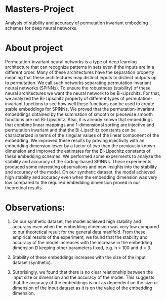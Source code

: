 # Masters-Project
Analysis of stability and accuracy of permutation invariant embedding schemes for deep neural networks.


# About project
Permutation-invariant neural networks is a type of deep learning architecture that can recognize patterns in sets even if the inputs are in a different order. Many of these architectures have the separation property meaning that these architectures map distinct inputs to distinct outputs up to permutation. We call such networks separating permutation invariant neural networks (SPINNs).
To ensure the robustness (stability) of these neural architectures we want the neural network to be Bi-Lipschitz. For that, we analyzed the Bi-Lipschitz property of different types of permutation-invariant functions to see how well these functions can be used to create stable embeddings for SPINNs. We proved that the permutation-invariant embeddings obtained by the summation of smooth or piecewise smooth functions are not Bi-Lipschitz. Also, it is already known that embeddings that combine linear mappings and 1-dimensional sorting are injective and permutation invariant and that the Bi-Lipschitz constants can be characterized in terms of the singular values of the linear component of the embedding. We improved these results by proving injectivity with an embedding dimension lower by a factor of two than the previously known dimension and improved the estimates for the Bi-Lipschitz constants of these embedding schemes.
We performed some experiments to analyze the stability and accuracy of the sorting-based SPINNs. These experiments produced some interesting observations and new insights into the stability and accuracy of the model. On our synthetic dataset, the model achieved high stability and accuracy even when the embedding dimension was very low compared to the required embedding dimension proved in our theoretical results.


# Observations: 
1. On our synthetic dataset, the model achieved high stability and accuracy even when the embedding dimension was very low compared to our theoretical result for the general data manifold. From these empirical results of the experiment, we found that the stability and accuracy of the model increases with the increase in the embedding dimension D keeping other parameters fixed, e.g. n = 100 and d = 3.

2. Stability of these embeddings increases with the size of the input dataset (synthetic).
3. Surprisingly, we found that there is no clear relationship between the input size or dimension and the accuracy of the model. This suggests that the accuracy of the embeddings is not as dependent on the size or dimension of the input dataset as it is on the value of the embedding dimension.
   
